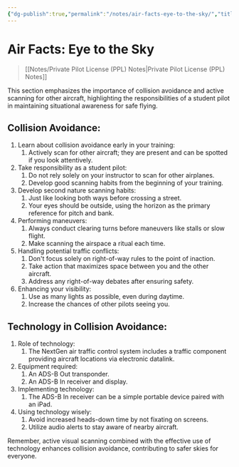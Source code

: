```yaml
---
{"dg-publish":true,"permalink":"/notes/air-facts-eye-to-the-sky/","title":"Air Facts: Eye to the Sky","tags":["aviation","classnotes"]}
---
```



# Air Facts: Eye to the Sky
> [[Notes/Private Pilot License (PPL) Notes\|Private Pilot License (PPL) Notes]]

This section emphasizes the importance of collision avoidance and active scanning for other aircraft, highlighting the responsibilities of a student pilot in maintaining situational awareness for safe flying.

## Collision Avoidance:

1. Learn about collision avoidance early in your training:
    1. Actively scan for other aircraft; they are present and can be spotted if you look attentively.
2. Take responsibility as a student pilot:
    1. Do not rely solely on your instructor to scan for other airplanes.
    2. Develop good scanning habits from the beginning of your training.
3. Develop second nature scanning habits:
    1. Just like looking both ways before crossing a street.
    2. Your eyes should be outside, using the horizon as the primary reference for pitch and bank.
4. Performing maneuvers:
    1. Always conduct clearing turns before maneuvers like stalls or slow flight.
    2. Make scanning the airspace a ritual each time.
5. Handling potential traffic conflicts:
    1. Don't focus solely on right-of-way rules to the point of inaction.
    2. Take action that maximizes space between you and the other aircraft.
    3. Address any right-of-way debates after ensuring safety.
6. Enhancing your visibility:
    1. Use as many lights as possible, even during daytime.
    2. Increase the chances of other pilots seeing you.

## Technology in Collision Avoidance:

1. Role of technology:
    1. The NextGen air traffic control system includes a traffic component providing aircraft locations via electronic datalink.
2. Equipment required:
    1. An ADS-B Out transponder.
    2. An ADS-B In receiver and display.
3. Implementing technology:
    1. The ADS-B In receiver can be a simple portable device paired with an iPad.
4. Using technology wisely:
    1. Avoid increased heads-down time by not fixating on screens.
    2. Utilize audio alerts to stay aware of nearby aircraft.

Remember, active visual scanning combined with the effective use of technology enhances collision avoidance, contributing to safer skies for everyone.